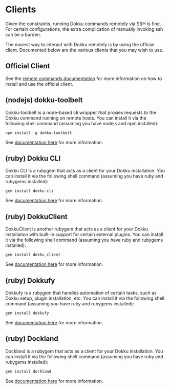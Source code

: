 # Clients

Given the constraints, running Dokku commands remotely via SSH is fine. For certain configurations, the extra complication of manually invoking ssh can be a burden.

The easiest way to interact with Dokku remotely is by using the official client. Documented below are the various clients that you may wish to use.

## Official Client

See the [remote commands documentation](/docs/deployment/remote-commands.md) for more information on how to install and use the official client.

## (nodejs) dokku-toolbelt

Dokku-toolbelt is a node-based cli wrapper that proxies requests to the Dokku command running on remote hosts. You can install it via the following shell command (assuming you have nodejs and npm installed):

```shell
npm install -g dokku-toolbelt
```

See [documentation here](https://www.npmjs.com/package/dokku-toolbelt) for more information.

## (ruby) Dokku CLI

Dokku CLI is a rubygem that acts as a client for your Dokku installation. You can install it via the following shell command (assuming you have ruby and rubygems installed):

```shell
gem install dokku-cli
```

See [documentation here](https://github.com/SebastianSzturo/dokku-cli) for more information.

## (ruby) DokkuClient

DokkuClient is another rubygem that acts as a client for your Dokku installation with built-in support for certain external plugins. You can install it via the following shell command (assuming you have ruby and rubygems installed):

```shell
gem install dokku_client
```

See [documentation here](https://github.com/netguru/dokku_client) for more information.

## (ruby) Dokkufy

Dokkufy is a rubygem that handles automation of certain tasks, such as Dokku setup, plugin installation, etc. You can install it via the following shell command (assuming you have ruby and rubygems installed):

```shell
gem install dokkufy
```

See [documentation here](https://github.com/cbetta/dokkufy) for more information.

## (ruby) Dockland

Dockland is a rubygem that acts as a client for your Dokku installation. You can install it via the following shell command (assuming you have ruby and rubygems installed):

```shell
gem install dockland
```

See [documentation here](https://github.com/uetchy/dockland) for more information.

